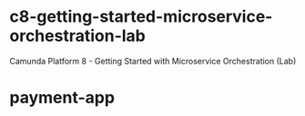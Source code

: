 # c8-getting-started-microservice-orchestration-lab
Camunda Platform 8 - Getting Started with Microservice Orchestration (Lab)
# payment-app
